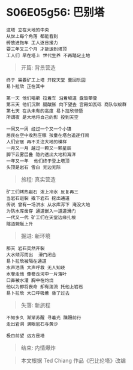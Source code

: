 # S06E05g56: 巴别塔


    这塔 立在大地的中央
    从世上每个角落 都能看到     
    砖放进拖车 工人逐日接力      
    要三年又三个月 才能运到塔顶     
    工人们 早在塔上 世代生养 不再踏足土地

> 开篇: 背景营造

    终于 需要矿工上塔 开挖天堂 重回乐园     
    易卜拉欣 正在其中

    第一天 他们唱歌 拉着车 沿着坡道 盘旋攀登     
    第三天 他们沉默 腿酸胀 向下望去 宫殿如瓦砾 商队似蚁群     
    第七天 在从未有的高度 易卜拉欣领悟
    所谓夜 是大地将自己的影 投到天空

    一周又一周 经过一个又一个小镇     
    居民在空中收割庄稼 孩童在塔台追逐打闹     
    人们安居 再不关注大地的模样     
    一月又一月 越过一颗又一颗星辰
    脚下云雾层叠 隐约透出大地和海洋
    一年又一年  他们终于登上塔顶
    头顶是岩石 雪白 无边无际

> 旅程: 真实营造

    矿工们烤热岩石 泼上冷水 反复再三     
    当岩石迸裂 撬下岩石 挖出通道
    传说 曾有一场洪水 从水库泻下 淹没大地     
    为防水库凿穿 通道嵌入一道道滑门     
    一代又一代 矿工们在天堂边缘扎根
    隧道蜿蜒上升

> 掘进: 新环境

    那天 岩石突然开裂 
    大水倾泻而出  滑门闭合 
    易卜拉欣被隔在通道    
    水声浩荡 大声呼救 无人知晓
    水卷走他 像卷走河中一片落叶     
    口鼻被水灌 胸中在灼烧     
    他以为即将丧命 却有湍流 托他上岩石     
    易卜拉欣 大口呼吸着 昏了过去     

> 失落: 新旅程

    不知多久 渐渐苏醒 寻着光 蹒跚前行     
    走出岩洞 满眼岩石与黄沙

    极目前望 远方是塔

> 结束: 内情爆炸

> 本文根据 Ted Chiang 作品《巴比伦塔》改编
